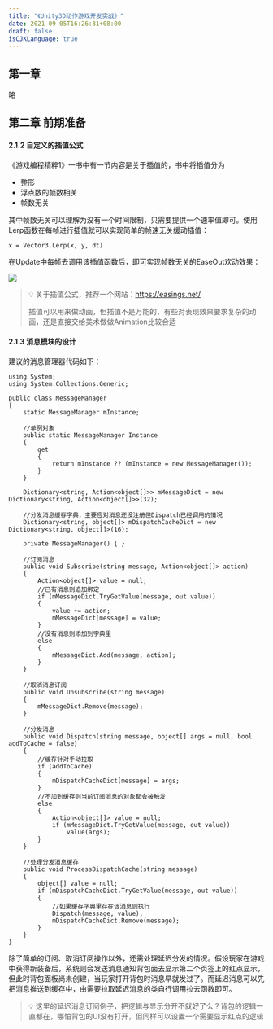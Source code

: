 ```yaml
---
title: "《Unity3D动作游戏开发实战》"
date: 2021-09-05T16:26:31+08:00
draft: false
isCJKLanguage: true
---
```


## 第一章

略

## 第二章 前期准备

#### 2.1.2 自定义的插值公式

《游戏编程精粹1》一书中有一节内容是关于插值的，书中将插值分为

- 整形
- 浮点数的帧数相关
- 帧数无关

其中帧数无关可以理解为没有一个时间限制，只需要提供一个速率值即可。使用Lerp函数在每帧进行插值就可以实现简单的帧速无关缓动插值：

```
x = Vector3.Lerp(x, y, dt)
```

在Update中每帧去调用该插值函数后，即可实现帧数无关的EaseOut欢动效果：

![](https://raw.githubusercontent.com/lightjiao/lightjiao.github.io/develop/static/images/046/2.1.jpg)



> 💡 关于插值公式，推荐一个网站：https://easings.net/
>
> 插值可以用来做动画，但插值不是万能的，有些对表现效果要求复杂的动画，还是直接交给美术做做Animation比较合适

#### 2.1.3 消息模块的设计

建议的消息管理器代码如下：

```
using System;
using System.Collections.Generic;

public class MessageManager
{
    static MessageManager mInstance;

    //单例对象
    public static MessageManager Instance
    {
        get
        {
            return mInstance ?? (mInstance = new MessageManager());
        }
    }

    Dictionary<string, Action<object[]>> mMessageDict = new Dictionary<string, Action<object[]>>(32);

    //分发消息缓存字典，主要应对消息还没注册但Dispatch已经调用的情况
    Dictionary<string, object[]> mDispatchCacheDict = new Dictionary<string, object[]>(16);

    private MessageManager() { }

    //订阅消息
    public void Subscribe(string message, Action<object[]> action)
    {
        Action<object[]> value = null;
        //已有消息则追加绑定
        if (mMessageDict.TryGetValue(message, out value))
        {
            value += action;
            mMessageDict[message] = value;
        }
        //没有消息则添加到字典里
        else
        {
            mMessageDict.Add(message, action);
        }
    }

    //取消消息订阅
    public void Unsubscribe(string message)
    {
        mMessageDict.Remove(message);
    }

    //分发消息
    public void Dispatch(string message, object[] args = null, bool addToCache = false)
    {
        //缓存针对手动拉取
        if (addToCache)
        {
            mDispatchCacheDict[message] = args;
        }
        //不加到缓存则当前订阅消息的对象都会被触发
        else
        {
            Action<object[]> value = null;
            if (mMessageDict.TryGetValue(message, out value))
                value(args);
        }
    }

    //处理分发消息缓存
    public void ProcessDispatchCache(string message)
    {
        object[] value = null;
        if (mDispatchCacheDict.TryGetValue(message, out value))
        {
            //如果缓存字典里存在该消息则执行
            Dispatch(message, value);
            mDispatchCacheDict.Remove(message);
        }
    }
}
```

除了简单的订阅、取消订阅操作以外，还需处理延迟分发的情况。假设玩家在游戏中获得新装备后，系统则会发送消息通知背包面去显示第二个页签上的红点显示，但此时背包面板尚未创建，当玩家打开背包时消息早就发过了。而延迟消息可以先把消息推送到缓存中，由需要拉取延迟消息的类自行调用拉去函数即可。

> 💡 这里的延迟消息订阅例子，把逻辑与显示分开不就好了么？背包的逻辑一直都在，哪怕背包的UI没有打开，但同样可以设置一个需要显示红点的逻辑





